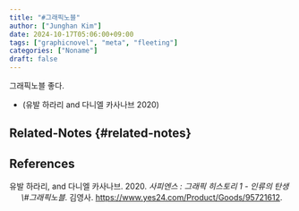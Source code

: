 ```yaml
---
title: "#그래픽노블"
author: ["Junghan Kim"]
date: 2024-10-17T05:06:00+09:00
tags: ["graphicnovel", "meta", "fleeting"]
categories: ["Noname"]
draft: false
---
```


<!--more-->

그래픽노블 좋다.

-   (유발 하라리 and 다니엘 카사나브 2020)


## Related-Notes {#related-notes}

## References

<style>.csl-entry{text-indent: -1.5em; margin-left: 1.5em;}</style><div class="csl-bib-body">
  <div class="csl-entry">유발 하라리, and 다니엘 카사나브. 2020. <i>사피엔스 : 그래픽 히스토리 1 - 인류의 탄생 \#그래픽노블</i>. 김영사. <a href="https://www.yes24.com/Product/Goods/95721612">https://www.yes24.com/Product/Goods/95721612</a>.</div>
</div>
